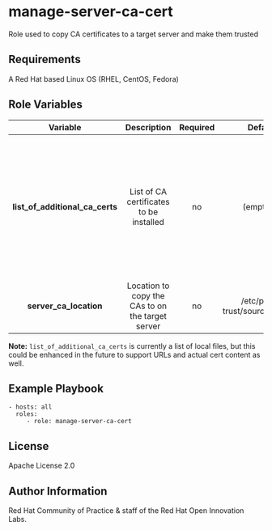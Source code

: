 manage-server-ca-cert
=====================

Role used to copy CA certificates to a target server and make them trusted

Requirements
------------

A Red Hat based Linux OS (RHEL, CentOS, Fedora)

Role Variables
--------------

| Variable | Description | Required | Defaults | Notes |
|:--------:|:-----------:|:--------:|:--------:|:-----:|
|**list_of_additional_ca_certs**|List of CA certificates to be installed|no|(empty list)|**Note:** if no certs are provided, the role will not do anything - useful if the role is part of a bigger playbook|
|**server_ca_location**|Location to copy the CAs to on the target server|no|/etc/pki/ca-trust/source/anchors/||


**Note:** `list_of_additional_ca_certs` is currently a list of local files, but this could be enhanced in the future to support URLs and actual cert content as well. 


Example Playbook
----------------

    - hosts: all
      roles:
         - role: manage-server-ca-cert

License
-------

Apache License 2.0


Author Information
------------------

Red Hat Community of Practice & staff of the Red Hat Open Innovation Labs.
